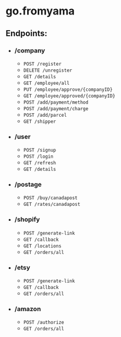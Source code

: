 # go.fromyama

## Endpoints:

- ### /company
 
    - `POST /register`
    - `DELETE /unregister`
    - `GET /details`
    - `GET /employee/all`
    - `PUT /employee/approve/{companyID}`
    - `GET /employee/approved/{companyID}`
    - `POST /add/payment/method`
    - `POST /add/payment/charge`
    - `POST /add/parcel`
    - `GET /shipper`
  
- ### /user
    
  - `POST /signup`
  - `POST /login`
  - `GET /refresh`
  - `GET /details`
  
- ### /postage

  - `POST /buy/canadapost`
  - `GET /rates/canadapost`
  
- ### /shopify

  - `POST /generate-link`
  - `GET /callback`
  - `GET /locations`
  - `GET /orders/all`
  
- ### /etsy
  
  - `POST /generate-link`
  - `GET /callback`
  - `GET /orders/all`
  
- ### /amazon
  
  - `POST /authorize`
  - `GET /orders/all`
  
